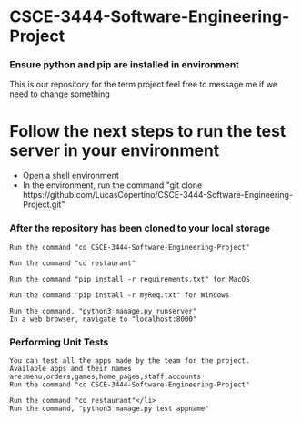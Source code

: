 # CSCE-3444-Software-Engineering-Project
<h3>Ensure python and pip are installed in environment</h3>
This is our repository for the term project feel free to message me if we need to change something
<h1> Follow the next steps to run the test server in your environment</h1>
<ul>
	<li>Open a shell environment</li>	
	<li>In the environment, run the command "git clone https://github.com/LucasCopertino/CSCE-3444-Software-Engineering-Project.git"</li>
</ul>

<h3>After the repository has been cloned to your local storage</h3>
	
	Run the command "cd CSCE-3444-Software-Engineering-Project"
	
	Run the command "cd restaurant"
	
	Run the command "pip install -r requirements.txt" for MacOS
	
	Run the command "pip install -r myReq.txt" for Windows

	Run the command, "python3 manage.py runserver"
	In a web browser, navigate to "localhost:8000"


<h3>Performing Unit Tests</h3>



	You can test all the apps made by the team for the project. 
	Available apps and their names are:menu,orders,games,home_pages,staff,accounts
	Run the command "cd CSCE-3444-Software-Engineering-Project"
	
	Run the command "cd restaurant"</li>
	Run the command, "python3 manage.py test appname"
